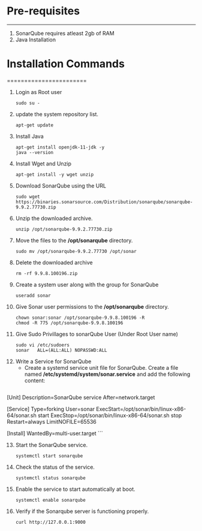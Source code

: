 # Pre-requisites
----------------
1. SonarQube requires atleast 2gb of RAM
2. Java Installation

# Installation Commands
=======================
1. Login as Root user
   ```
   sudo su -
   ```
2. update the system repository list.
   ```
   apt-get update
   ```
3. Install Java
   ```
   apt-get install openjdk-11-jdk -y
   java --version
   ```
4. Install Wget and Unzip
   ```
   apt-get install -y wget unzip
   ```
5. Download SonarQube using the URL
   ```
   sudo wget https://binaries.sonarsource.com/Distribution/sonarqube/sonarqube-9.9.2.77730.zip
   ```
6. Unzip the downloaded archive.
   ```
   unzip /opt/sonarqube-9.9.2.77730.zip
   ```
7. Move the files to the **/opt/sonarqube** directory.
   ```
   sudo mv /opt/sonarqube-9.9.2.77730 /opt/sonar
   ```
8. Delete the downloaded archive
   ```
   rm -rf 9.9.8.100196.zip
   ```
9. Create a system user along with the group for SonarQube
    ```
    useradd sonar
    ```
10. Give Sonar user permissions to the **/opt/sonarqube** directory.
    ```
    chown sonar:sonar /opt/sonarqube-9.9.8.100196 -R
    chmod -R 775 /opt/sonarqube-9.9.8.100196
    ```
11. Give Sudo Privillages to sonarQube User (Under Root User name)
    ```
    sudo vi /etc/sudoers
    sonar   ALL=(ALL:ALL) NOPASSWD:ALL
    ```
12. Write a Service for SonarQube
    - Create a systemd service unit file for SonarQube. Create a file named **/etc/systemd/system/sonar.service** and add the following content:
    ```
   [Unit]
   Description=SonarQube service
   After=network.target
   
   [Service]
   Type=forking
   User=sonar
   ExecStart=/opt/sonar/bin/linux-x86-64/sonar.sh start
   ExecStop=/opt/sonar/bin/linux-x86-64/sonar.sh stop
   Restart=always
   LimitNOFILE=65536
   
   [Install]
   WantedBy=multi-user.target
    ```
    
13. Start the SonarQube service.
    ```
    systemctl start sonarqube
    ```
14. Check the status of the service.
    ```
    systemctl status sonarqube
    ```
15. Enable the service to start automatically at boot.
    ```
    systemctl enable sonarqube
    ```
16. Verify if the Sonarqube server is functioning properly.
    ```
    curl http://127.0.0.1:9000
    ```
    




